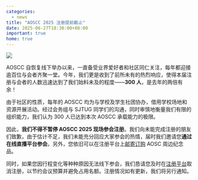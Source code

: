```yaml
---
categories:
  - news
title: "AOSCC 2025 注册提前截止"
date: 2025-06-27T18:30:00+08:00
important: true
home: true
---
```

![](/assets/news/aoscc-2025-registration.png)

AOSCC 自恢复线下举办以来，一直备受业界爱好者和社区同仁关注，每年都迎接逾百位与会者齐聚一堂。今年，我们更是收到了前所未有的热烈响应，使得本届注册与会者的人数迅速达到了我们始料未及的程度——**300 人**，是去年的两倍有余！

由于社区的性质，每年的 AOSCC 均为与学校及学生社团协办，借用学校场地和资源开展活动。经过会务组与 SJTUG 同学们的沟通，同时审慎地衡量我们有限的组织能力，我们认为 300 人已达到本次 AOSCC 承载能力的极限。

因此，**我们不得不暂停 AOSCC 2025 现场参会注册**。我们向未能完成注册的朋友们致歉，由于估计不足，我们未能充分回应大家参会的热情，届时我们邀请您**通过在线直播平台参会**。另外，您依旧可以在注册平台上[邮寄订购](https://aoscc.aosc.io/merch) AOSC 周边纪念品。

同时，如果您因行程变化等种种原因无法线下参会，我们恳请您及时在[注册平台](https://aoscc.aosc.io/service)取消注册，以节约会议预算并避免占用名额。注册情况如有更新，我们将另行通知。